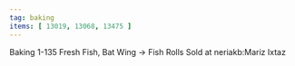 ```yaml
---
tag: baking
items: [ 13019, 13068, 13475 ]
---
```

Baking 1-135 Fresh Fish, Bat Wing -> Fish Rolls
Sold at neriakb:Mariz Ixtaz